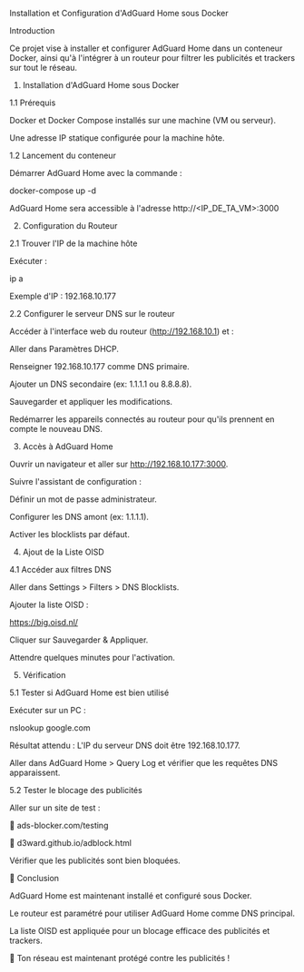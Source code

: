 Installation et Configuration d'AdGuard Home sous Docker

Introduction

Ce projet vise à installer et configurer AdGuard Home dans un conteneur Docker, ainsi qu'à l'intégrer à un routeur pour filtrer les publicités et trackers sur tout le réseau.

1. Installation d'AdGuard Home sous Docker

1.1 Prérequis

Docker et Docker Compose installés sur une machine (VM ou serveur).

Une adresse IP statique configurée pour la machine hôte.

1.2 Lancement du conteneur

Démarrer AdGuard Home avec la commande :

docker-compose up -d

AdGuard Home sera accessible à l'adresse http://<IP_DE_TA_VM>:3000

2. Configuration du Routeur

2.1 Trouver l'IP de la machine hôte

Exécuter :

ip a

Exemple d'IP : 192.168.10.177

2.2 Configurer le serveur DNS sur le routeur

Accéder à l'interface web du routeur (http://192.168.10.1) et :

Aller dans Paramètres DHCP.

Renseigner 192.168.10.177 comme DNS primaire.

Ajouter un DNS secondaire (ex: 1.1.1.1 ou 8.8.8.8).

Sauvegarder et appliquer les modifications.

Redémarrer les appareils connectés au routeur pour qu'ils prennent en compte le nouveau DNS.

3. Accès à AdGuard Home

Ouvrir un navigateur et aller sur http://192.168.10.177:3000.

Suivre l'assistant de configuration :

Définir un mot de passe administrateur.

Configurer les DNS amont (ex: 1.1.1.1).

Activer les blocklists par défaut.

4. Ajout de la Liste OISD

4.1 Accéder aux filtres DNS

Aller dans Settings > Filters > DNS Blocklists.

Ajouter la liste OISD :

https://big.oisd.nl/

Cliquer sur Sauvegarder & Appliquer.

Attendre quelques minutes pour l'activation.

5. Vérification

5.1 Tester si AdGuard Home est bien utilisé

Exécuter sur un PC :

nslookup google.com

Résultat attendu : L'IP du serveur DNS doit être 192.168.10.177.

Aller dans AdGuard Home > Query Log et vérifier que les requêtes DNS apparaissent.

5.2 Tester le blocage des publicités

Aller sur un site de test :

🔗 ads-blocker.com/testing

🔗 d3ward.github.io/adblock.html

Vérifier que les publicités sont bien bloquées.

🎯 Conclusion

AdGuard Home est maintenant installé et configuré sous Docker.

Le routeur est paramétré pour utiliser AdGuard Home comme DNS principal.

La liste OISD est appliquée pour un blocage efficace des publicités et trackers.

🚀 Ton réseau est maintenant protégé contre les publicités !

